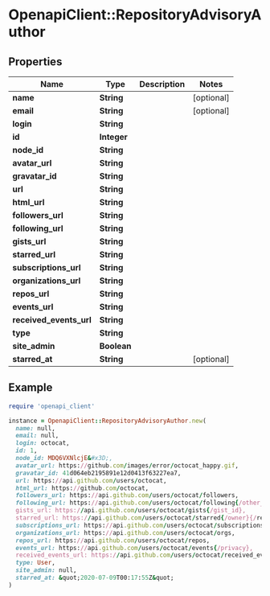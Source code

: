 # OpenapiClient::RepositoryAdvisoryAuthor

## Properties

| Name | Type | Description | Notes |
| ---- | ---- | ----------- | ----- |
| **name** | **String** |  | [optional] |
| **email** | **String** |  | [optional] |
| **login** | **String** |  |  |
| **id** | **Integer** |  |  |
| **node_id** | **String** |  |  |
| **avatar_url** | **String** |  |  |
| **gravatar_id** | **String** |  |  |
| **url** | **String** |  |  |
| **html_url** | **String** |  |  |
| **followers_url** | **String** |  |  |
| **following_url** | **String** |  |  |
| **gists_url** | **String** |  |  |
| **starred_url** | **String** |  |  |
| **subscriptions_url** | **String** |  |  |
| **organizations_url** | **String** |  |  |
| **repos_url** | **String** |  |  |
| **events_url** | **String** |  |  |
| **received_events_url** | **String** |  |  |
| **type** | **String** |  |  |
| **site_admin** | **Boolean** |  |  |
| **starred_at** | **String** |  | [optional] |

## Example

```ruby
require 'openapi_client'

instance = OpenapiClient::RepositoryAdvisoryAuthor.new(
  name: null,
  email: null,
  login: octocat,
  id: 1,
  node_id: MDQ6VXNlcjE&#x3D;,
  avatar_url: https://github.com/images/error/octocat_happy.gif,
  gravatar_id: 41d064eb2195891e12d0413f63227ea7,
  url: https://api.github.com/users/octocat,
  html_url: https://github.com/octocat,
  followers_url: https://api.github.com/users/octocat/followers,
  following_url: https://api.github.com/users/octocat/following{/other_user},
  gists_url: https://api.github.com/users/octocat/gists{/gist_id},
  starred_url: https://api.github.com/users/octocat/starred{/owner}{/repo},
  subscriptions_url: https://api.github.com/users/octocat/subscriptions,
  organizations_url: https://api.github.com/users/octocat/orgs,
  repos_url: https://api.github.com/users/octocat/repos,
  events_url: https://api.github.com/users/octocat/events{/privacy},
  received_events_url: https://api.github.com/users/octocat/received_events,
  type: User,
  site_admin: null,
  starred_at: &quot;2020-07-09T00:17:55Z&quot;
)
```

